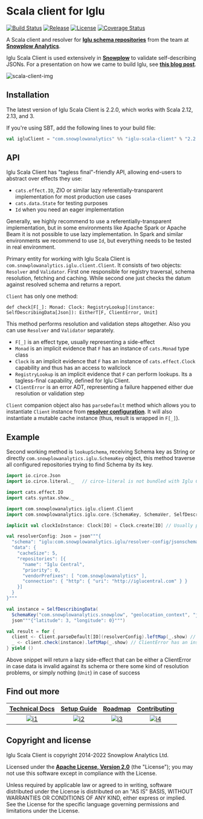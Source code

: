 # Scala client for Iglu

[![Build Status][ci-image]][ci]
[![Release][release-image]][releases]
[![License][license-image]][license]
[![Coverage Status][coveralls-image]][coveralls]

A Scala client and resolver for **[Iglu schema repositories][iglu-wiki]** from the team at **[Snowplow Analytics][snowplow-website]**.

Iglu Scala Client is used extensively in **[Snowplow][snowplow-repo]** to validate self-describing JSONs. For a presentation on how we came to build Iglu, see **[this blog post][snowplow-schema-post]**.

![scala-client-img][scala-client-img]

## Installation

The latest version of Iglu Scala Client is 2.2.0, which works with Scala 2.12, 2.13, and 3.

If you're using SBT, add the following lines to your build file:

```scala
val igluClient = "com.snowplowanalytics" %% "iglu-scala-client" % "2.2.0"
```

## API

Iglu Scala Client has "tagless final"-friendly API, allowing end-users to abstract over effects they use:

* `cats.effect.IO`, ZIO or similar lazy referentially-transparent implementation for most production use cases
* `cats.data.State` for testing purposes
* `Id` when you need an eager implementation

Generally, we highly recommend to use a referentially-transparent implementation,
but in some environments like Apache Spark or Apache Beam it is not possible to use lazy implementation.
In Spark and similar environments we recommend to use `Id`, but everything needs to be tested in real environment.

Primary entity for working with Iglu Scala Client is `com.snowplowanalytics.iglu.client.Client`.
It consists of two objects: `Resolver` and `Validator`. First one responsible for registry traversal, schema resolution, fetching and caching.
While second one just checks the datum against resolved schema and returns a report.

`Client` has only one method:

```
def check[F[_]: Monad: Clock: RegistryLookup](instance: SelfDescribingData[Json]): EitherT[F, ClientError, Unit]
```

This method performs resolution and validation steps altogether. Also you can use `Resolver` and `Validator` separately.

* `F[_]` is an effect type, usually representing a side-effect
* `Monad` is an implicit evidence that `F` has an instance of `cats.Monad` type class
* `Clock` is an implicit evidence that `F` has an instance of `cats.effect.Clock` capability and thus has an access to wallclock
* `RegistryLookup` is an implicit evidence that `F` can perform lookups. Its a tagless-final capability, defined for Iglu Client.
* `ClientError` is an error ADT, representing a failure happened either due resolution or validation step

`Client` companion object also has `parseDefault` method which allows you to instantiate `Client` instance from **[resolver configuration][resolver-config]**. It will also instantiate a mutable cache instance (thus, result is wrapped in `F[_]`).

## Example

Second working method is `lookupSchema`, receiving Schema key as String or directly `com.snowplowanalytics.iglu.SchemaKey` object,
this method traverse all configured repositories trying to find Schema by its key.

```scala
import io.circe.Json
import io.circe.literal._   // circe-literal is not bundled with Iglu Client

import cats.effect.IO
import cats.syntax.show._

import com.snowplowanalytics.iglu.client.Client
import com.snowplowanalytics.iglu.core.{SchemaKey, SchemaVer, SelfDescribingData}

implicit val clockIoInstance: Clock[IO] = Clock.create[IO] // Usually provided by IOApp

val resolverConfig: Json = json"""{
  "schema": "iglu:com.snowplowanalytics.iglu/resolver-config/jsonschema/1-0-1",
  "data": {
    "cacheSize": 5,
    "repositories": [{
      "name": "Iglu Central",
      "priority": 0,
      "vendorPrefixes": [ "com.snowplowanalytics" ],
      "connection": { "http": { "uri": "http://iglucentral.com" } }
    }]
  }
}"""

val instance = SelfDescribingData(
  SchemaKey("com.snowplowanalytics.snowplow", "geolocation_context", "jsonschema", SchemaVer.Full(1,1,0)),
  json"""{"latitude": 3, "longitude": 0}""")

val result = for {
  client <- Client.parseDefault[IO](resolverConfig).leftMap(_.show) // It can be a DecodingError
  _ <- client.check(instance).leftMap(_.show) // ClientError has an instance of Show type class
} yield ()
```

Above snippet will return a lazy side-effect that can be either a ClientError in case data is invalid against its schema
or there some kind of resolution problems, or simply nothing (`Unit`) in case of success

## Find out more

| **[Technical Docs][techdocs]**    | **[Setup Guide][setup]**    | **[Roadmap][roadmap]**          | **[Contributing][contributing]**          |
|:---------------------------------:|:---------------------------:|:-------------------------------:|:-----------------------------------------:|
| [![i1][techdocs-image]][techdocs] | [![i2][setup-image]][setup] | [![i3][roadmap-image]][roadmap] | [![i4][contributing-image]][contributing] |

## Copyright and license

Iglu Scala Client is copyright 2014-2022 Snowplow Analytics Ltd.

Licensed under the **[Apache License, Version 2.0][license]** (the "License");
you may not use this software except in compliance with the License.

Unless required by applicable law or agreed to in writing, software
distributed under the License is distributed on an "AS IS" BASIS,
WITHOUT WARRANTIES OR CONDITIONS OF ANY KIND, either express or implied.
See the License for the specific language governing permissions and
limitations under the License.

[scala-client-img]: https://github.com/snowplow/iglu/wiki/technical-documentation/images/iglu-clients.png

[iglu-wiki]: https://github.com/snowplow/iglu/wiki
[snowplow-schema-post]: http://snowplowanalytics.com/blog/2014/06/06/making-snowplow-schemas-flexible-a-technical-approach/
[resolver-config]: https://github.com/snowplow/iglu/wiki/Iglu-client-configuration

[snowplow-repo]: https://github.com/snowplow/snowplow
[snowplow-website]: http://snowplowanalytics.com

[techdocs-image]: https://d3i6fms1cm1j0i.cloudfront.net/github/images/techdocs.png
[setup-image]: https://d3i6fms1cm1j0i.cloudfront.net/github/images/setup.png
[roadmap-image]: https://d3i6fms1cm1j0i.cloudfront.net/github/images/roadmap.png
[contributing-image]: https://d3i6fms1cm1j0i.cloudfront.net/github/images/contributing.png

[techdocs]: https://docs.snowplowanalytics.com/docs/pipeline-components-and-applications/iglu/iglu-clients/
[setup]: https://docs.snowplowanalytics.com/docs/pipeline-components-and-applications/iglu/iglu-clients/scala-client-setup/
[roadmap]: https://github.com/snowplow/snowplow/projects/7
[contributing]: https://docs.snowplowanalytics.com/docs/contributing/

[ci]: https://github.com/snowplow/iglu-scala-client/actions?query=workflow%3ACI
[ci-image]: https://github.com/snowplow/iglu-scala-client/workflows/CI/badge.svg

[releases]: https://github.com/snowplow/iglu-scala-client/releases
[release-image]: https://maven-badges.herokuapp.com/maven-central/com.snowplowanalytics/iglu-scala-client_2.12/badge.svg

[license]: http://www.apache.org/licenses/LICENSE-2.0
[license-image]: http://img.shields.io/badge/license-Apache--2-blue.svg?style=flat

[coveralls]: https://coveralls.io/github/snowplow/iglu-scala-client?branch=master
[coveralls-image]: https://coveralls.io/repos/github/snowplow/iglu-scala-client/badge.svg?branch=master
